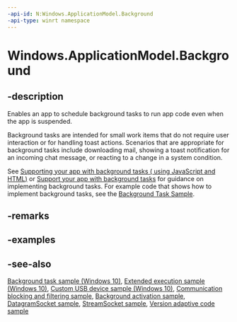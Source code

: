 ```yaml
---
-api-id: N:Windows.ApplicationModel.Background
-api-type: winrt namespace
---
```


# Windows.ApplicationModel.Background

## -description

Enables an app to schedule background tasks to run app code even when the app is suspended.

Background tasks are intended for small work items that do not require user interaction or for handling toast actions. Scenarios that are appropriate for background tasks include downloading mail, showing a toast notification for an incoming chat message, or reacting to a change in a system condition.

See [Supporting your app with background tasks ( using JavaScript and HTML)](https://docs.microsoft.com/previous-versions/windows/apps/hh977046(v=win.10)) or [Support your app with background tasks](https://docs.microsoft.com/windows/uwp/launch-resume/support-your-app-with-background-tasks) for guidance on implementing background tasks. For example code that shows how to implement background tasks, see the [Background Task Sample](https://github.com/Microsoft/Windows-universal-samples/tree/master/Samples/BackgroundTask).

## -remarks

## -examples

## -see-also

[Background task sample (Windows 10)](https://github.com/Microsoft/Windows-universal-samples/tree/master/Samples/BackgroundTask), [Extended execution sample (Windows 10)](https://go.microsoft.com/fwlink/?LinkId=723509), [Custom USB device sample (Windows 10)](https://go.microsoft.com/fwlink/p/?LinkId=620530), [Communication blocking and filtering sample](https://github.com/Microsoft/Windows-universal-samples/tree/master/Samples/CommunicationBlockAndFilter), [Background activation sample](https://github.com/Microsoft/Windows-universal-samples/tree/master/Samples/BackgroundActivation), [DatagramSocket sample](https://github.com/Microsoft/Windows-universal-samples/tree/master/Samples/DatagramSocket), [StreamSocket sample](https://github.com/Microsoft/Windows-universal-samples/tree/master/Samples/StreamSocket), [Version adaptive code sample](https://github.com/Microsoft/Windows-universal-samples/tree/master/Samples/VersionAdaptiveCode)
